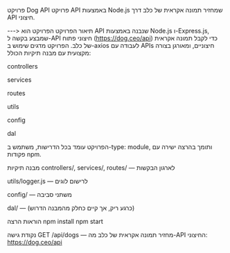 פרויקט Dog API
פרויקט API באמצעות Node.js שמחזיר תמונה אקראית של כלב דרך API חיצוני.

---> תיאור הפרויקט
הפרויקט הוא API שנבנה באמצעות Node.js ו-Express.js, שמבצע בקשה ל-API חיצוני פתוח (https://dog.ceo/api) כדי לקבל תמונה אקראית של כלב.
הפרויקט מדגים שימוש ב-axios לעבודה עם APIs חיצוניים, ומאורגן בצורה מקצועית עם מבנה תיקיות הכולל:

controllers

services

routes

utils

config

dal

הפרויקט עומד בכל הדרישות, משתמש ב-type: module, ותומך בהרצה ישירה עם פקודות npm.

מבנה תיקיות
controllers/, services/, routes/ — לארגון הבקשות

utils/logger.js — לרישום לוגים

config/ — משתני סביבה

dal/ — (כרגע ריק, אך קיים כחלק מהמבנה הדרוש)



הוראות הרצה
npm install
npm start

נקודת גישה
GET /api/dogs — מחזיר תמונה אקראית של כלב מה-API החיצוני: https://dog.ceo/api